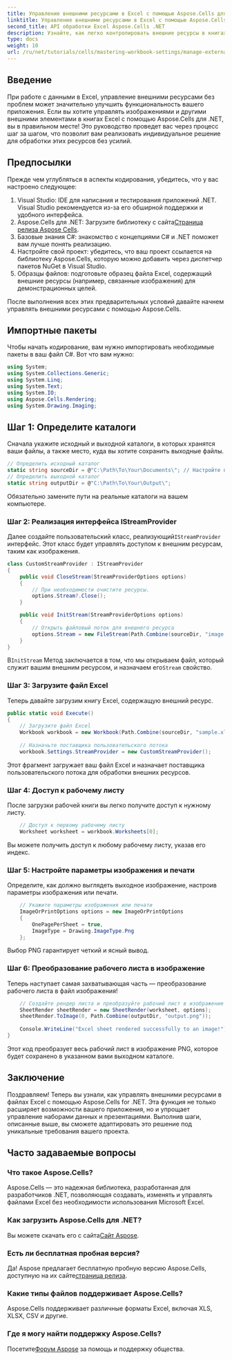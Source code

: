 ```yaml
---
title: Управление внешними ресурсами в Excel с помощью Aspose.Cells для .NET
linktitle: Управление внешними ресурсами в Excel с помощью Aspose.Cells для .NET
second_title: API обработки Excel Aspose.Cells .NET
description: Узнайте, как легко контролировать внешние ресурсы в книгах Excel с помощью Aspose.Cells для .NET. Это всеобъемлющее руководство проведет вас через каждый шаг — от внедрения настраиваемого поставщика потока до рендеринга рабочих листов.
type: docs
weight: 10
url: /ru/net/tutorials/cells/mastering-workbook-settings/manage-external-resources-in-excel/
---
```

## Введение

При работе с данными в Excel, управление внешними ресурсами без проблем может значительно улучшить функциональность вашего приложения. Если вы хотите управлять изображениями и другими внешними элементами в книгах Excel с помощью Aspose.Cells для .NET, вы в правильном месте! Это руководство проведет вас через процесс шаг за шагом, что позволит вам реализовать индивидуальное решение для обработки этих ресурсов без усилий.

## Предпосылки

Прежде чем углубляться в аспекты кодирования, убедитесь, что у вас настроено следующее:

1. Visual Studio: IDE для написания и тестирования приложений .NET. Visual Studio рекомендуется из-за его обширной поддержки и удобного интерфейса.
2.  Aspose.Cells для .NET: Загрузите библиотеку с сайта[Страница релиза Aspose Cells](https://releases.aspose.com/cells/net/).
3. Базовые знания C#: знакомство с концепциями C# и .NET поможет вам лучше понять реализацию.
4. Настройте свой проект: убедитесь, что ваш проект ссылается на библиотеку Aspose.Cells, которую можно добавить через диспетчер пакетов NuGet в Visual Studio.
5. Образцы файлов: подготовьте образец файла Excel, содержащий внешние ресурсы (например, связанные изображения) для демонстрационных целей.

После выполнения всех этих предварительных условий давайте начнем управлять внешними ресурсами с помощью Aspose.Cells.

## Импортные пакеты
Чтобы начать кодирование, вам нужно импортировать необходимые пакеты в ваш файл C#. Вот что вам нужно:
```csharp
using System;
using System.Collections.Generic;
using System.Linq;
using System.Text;
using System.IO;
using Aspose.Cells.Rendering;
using System.Drawing.Imaging;
```

## Шаг 1: Определите каталоги

Сначала укажите исходный и выходной каталоги, в которых хранятся ваши файлы, а также место, куда вы хотите сохранить выходные файлы.

```csharp
// Определить исходный каталог
static string sourceDir = @"C:\Path\To\Your\Documents\"; // Настройте путь
// Определить выходной каталог
static string outputDir = @"C:\Path\To\Your\Output\";
```

Обязательно замените пути на реальные каталоги на вашем компьютере.

### Шаг 2: Реализация интерфейса IStreamProvider

 Далее создайте пользовательский класс, реализующий`IStreamProvider` интерфейс. Этот класс будет управлять доступом к внешним ресурсам, таким как изображения.

```csharp
class CustomStreamProvider : IStreamProvider
{
    public void CloseStream(StreamProviderOptions options)
    {
        // При необходимости очистите ресурсы.
        options.Stream?.Close();
    }

    public void InitStream(StreamProviderOptions options)
    {
        // Открыть файловый поток для внешнего ресурса
        options.Stream = new FileStream(Path.Combine(sourceDir, "image.png"), FileMode.Open, FileAccess.Read);
    }
}
```

 В`InitStream` Метод заключается в том, что мы открываем файл, который служит вашим внешним ресурсом, и назначаем его`Stream` свойство.

### Шаг 3: Загрузите файл Excel

Теперь давайте загрузим книгу Excel, содержащую внешний ресурс.

```csharp
public static void Execute()
{
    // Загрузите файл Excel
    Workbook workbook = new Workbook(Path.Combine(sourceDir, "sample.xlsx"));
    
    // Назначьте поставщика пользовательского потока
    workbook.Settings.StreamProvider = new CustomStreamProvider();
```

Этот фрагмент загружает ваш файл Excel и назначает поставщика пользовательского потока для обработки внешних ресурсов.

### Шаг 4: Доступ к рабочему листу

После загрузки рабочей книги вы легко получите доступ к нужному листу.

```csharp
    // Доступ к первому рабочему листу
    Worksheet worksheet = workbook.Worksheets[0];
```

Вы можете получить доступ к любому рабочему листу, указав его индекс.

### Шаг 5: Настройте параметры изображения и печати

Определите, как должно выглядеть выходное изображение, настроив параметры изображения или печати.

```csharp
    // Укажите параметры изображения или печати
    ImageOrPrintOptions options = new ImageOrPrintOptions
    {
        OnePagePerSheet = true,
        ImageType = Drawing.ImageType.Png
    };
```

Выбор PNG гарантирует четкий и ясный вывод.

### Шаг 6: Преобразование рабочего листа в изображение

Теперь наступает самая захватывающая часть — преобразование рабочего листа в файл изображения!

```csharp
    // Создайте рендер листа и преобразуйте рабочий лист в изображение
    SheetRender sheetRender = new SheetRender(worksheet, options);
    sheetRender.ToImage(0, Path.Combine(outputDir, "output.png"));
    
    Console.WriteLine("Excel sheet rendered successfully to an image!");
}
```

Этот код преобразует весь рабочий лист в изображение PNG, которое будет сохранено в указанном вами выходном каталоге.

## Заключение

Поздравляем! Теперь вы узнали, как управлять внешними ресурсами в файлах Excel с помощью Aspose.Cells for .NET. Эта функция не только расширяет возможности вашего приложения, но и упрощает управление наборами данных и презентациями. Выполнив шаги, описанные выше, вы сможете адаптировать это решение под уникальные требования вашего проекта.

## Часто задаваемые вопросы

### Что такое Aspose.Cells?
Aspose.Cells — это надежная библиотека, разработанная для разработчиков .NET, позволяющая создавать, изменять и управлять файлами Excel без необходимости использования Microsoft Excel.

### Как загрузить Aspose.Cells для .NET?
 Вы можете скачать его с сайта[Сайт Aspose](https://releases.aspose.com/cells/net/).

### Есть ли бесплатная пробная версия?
 Да! Aspose предлагает бесплатную пробную версию Aspose.Cells, доступную на их сайте[страница релиза](https://releases.aspose.com/cells/net/).

### Какие типы файлов поддерживает Aspose.Cells?
Aspose.Cells поддерживает различные форматы Excel, включая XLS, XLSX, CSV и другие.

### Где я могу найти поддержку Aspose.Cells?
 Посетите[Форум Aspose](https://forum.aspose.com/c/cells/9) за помощь и поддержку общества.